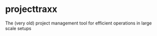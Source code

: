 # projecttraxx
The (very old) project management tool for efficient operations in large scale setups
